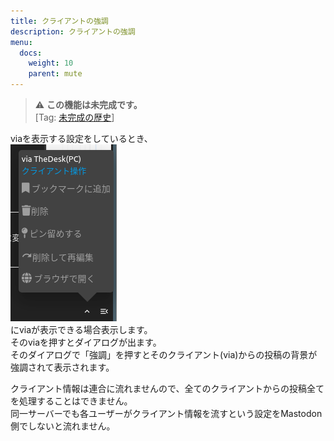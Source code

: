 ```yaml
---
title: クライアントの強調
description: クライアントの強調
menu:
  docs:
    weight: 10
    parent: mute
---
```

> ⚠️ **この機能は未完成です。**  
> \[Tag: [未完成の歴史](https://docs.thedesk.top/?q=未完成の歴史)\]
   
viaを表示する設定をしているとき、  
![toottl28](https://raw.githubusercontent.com/cutls/TheDeskDocs/master/media/toottl28.png)  
にviaが表示できる場合表示します。  
そのviaを押すとダイアログが出ます。  
そのダイアログで「強調」を押すとそのクライアント(via)からの投稿の背景が強調されて表示されます。  

クライアント情報は連合に流れませんので、全てのクライアントからの投稿全てを処理することはできません。  
同一サーバーでも各ユーザーがクライアント情報を流すという設定をMastodon側でしないと流れません。